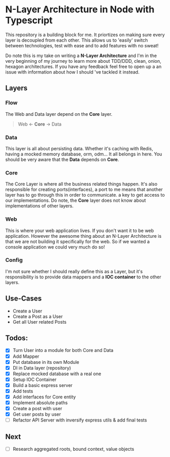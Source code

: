 # N-Layer Architecture in Node with Typescript

This repository is a building block for me. It priortizes on making sure every layer is decoupled from each other.
This allows us to 'easily' switch between technologies, test with ease and to add features with no sweat!

Do note this is my take on writing a **N-Layer Architecture** and I'm in the very beginning of my journey to learn more about TDD/DDD, clean, onion, hexagon architectures. If you have any feedback feel free to open up a an issue with information about how I should 've tackled it instead.

## Layers

### Flow

The Web and Data layer depend on the **Core** layer.

> Web <- **Core** -> Data

### Data

This layer is all about persisting data. Whether it's caching with Redis, having a mocked memory database, orm, odm...
It all belongs in here. You should be very aware that the **Data** depends on **Core**.

### Core

The Core Layer is where all the business related things happen. It's also responsible for creating ports(interfaces),
a port to me means that another layer has to go through this in order to communicate. a key to get access to our implementations. Do note, the **Core** layer does not know about implementations of other layers.

### Web

This is where your web application lives. If you don't want it to be web application. However the awesome thing about an N-Layer Architecture is that we are not building it specifically for the web. So if we wanted a console application we could very much do so!

### Config

I'm not sure whether I should really define this as a Layer, but it's responsibility is to provide data mappers and a **IOC container** to the other layers.

## Use-Cases

- Create a User
- Create a Post as a User
- Get all User related Posts

## Todos:

- [x] Turn User into a module for both Core and Data
- [x] Add Mapper
- [x] Put database in its own Module
- [x] DI in Data layer (repository)
- [x] Replace mocked database with a real one
- [x] Setup IOC Container
- [x] Build a basic express server
- [x] Add tests
- [x] Add interfaces for Core entity
- [x] Implement absolute paths
- [x] Create a post with user
- [x] Get user posts by user
- [ ] Refactor API Server with inversify express utils & add final tests

## Next

- [ ] Research aggregated roots, bound context, value objects
